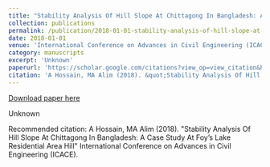 ```yaml
---
title: "Stability Analysis Of Hill Slope At Chittagong In Bangladesh: A Case Study At Foy’s Lake Residential Area Hill"
collection: publications
permalink: /publication/2018-01-01-stability-analysis-of-hill-slope-at-chittagong-in-bangladesh-a-case-study-at-foys-lake-residential-area-hill
date: 2018-01-01
venue: 'International Conference on Advances in Civil Engineering (ICACE)'
category: manuscripts
excerpt: 'Unknown'
paperurl: 'https://scholar.google.com/citations?view_op=view_citation&hl=en&user=U9tD0ywAAAAJ&cstart=20&pagesize=80&sortby=pubdate&citation_for_view=U9tD0ywAAAAJ:Se3iqnhoufwC'
citation: 'A Hossain, MA Alim (2018). &quot;Stability Analysis Of Hill Slope At Chittagong In Bangladesh: A Case Study At Foy’s Lake Residential Area Hill&quot; International Conference on Advances in Civil Engineering (ICACE).'
---
```


<a href='https://scholar.google.com/citations?view_op=view_citation&hl=en&user=U9tD0ywAAAAJ&cstart=20&pagesize=80&sortby=pubdate&citation_for_view=U9tD0ywAAAAJ:Se3iqnhoufwC'>Download paper here</a>

Unknown

Recommended citation: A Hossain, MA Alim (2018). &quot;Stability Analysis Of Hill Slope At Chittagong In Bangladesh: A Case Study At Foy’s Lake Residential Area Hill&quot; International Conference on Advances in Civil Engineering (ICACE).